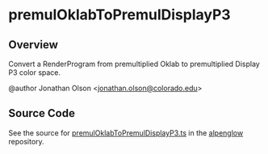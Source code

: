 # premulOklabToPremulDisplayP3

## Overview

Convert a RenderProgram from premultiplied Oklab to premultiplied Display P3 color space.

@author Jonathan Olson &lt;jonathan.olson@colorado.edu&gt;



## Source Code

See the source for [premulOklabToPremulDisplayP3.ts](https://github.com/phetsims/alpenglow/blob/main/js/render-program/color/premulOklabToPremulDisplayP3.ts) in the [alpenglow](https://github.com/phetsims/alpenglow) repository.
